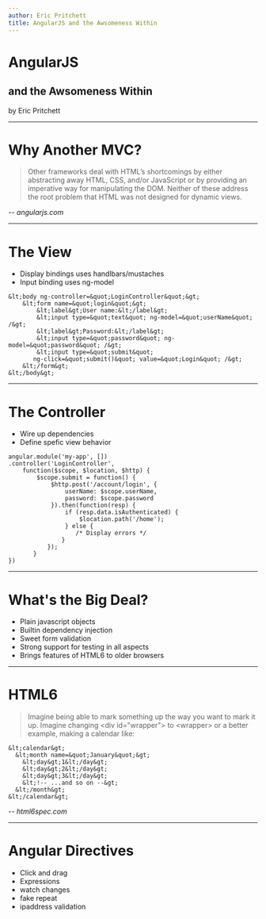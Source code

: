 ```yaml
---
author: Eric Pritchett
title: AngularJS and the Awsomeness Within
---
```


# AngularJS
## and the Awsomeness Within 
by Eric Pritchett

---

# Why Another MVC?

> Other frameworks deal with HTML’s shortcomings by either abstracting 
away HTML, CSS, and/or JavaScript or by providing an imperative way 
for manipulating the DOM. Neither of these address the root problem 
that HTML was not designed for dynamic views.

_-- angularjs.com_

---

# The View 

- Display bindings uses handlbars/mustaches
- Input binding uses ng-model


```
&lt;body ng-controller=&quot;LoginController&quot;&gt;
    &lt;form name=&quot;login&quot;&gt;
        &lt;label&gt;User name:&lt;/label&gt;
        &lt;input type=&quot;text&quot; ng-model=&quot;userName&quot; /&gt;
        &lt;label&gt;Password:&lt;/label&gt;
        &lt;input type=&quot;password&quot; ng-model=&quot;password&quot; /&gt;
        &lt;input type=&quot;submit&quot; 
       ng-click=&quot;submit()&quot; value=&quot;Login&quot; /&gt;
    &lt;/form&gt;
&lt;/body&gt;
```

---

# The Controller

- Wire up dependencies 
- Define spefic view behavior

```
angular.module('my-app', [])
.controller('LoginController', 
    function($scope, $location, $http) {
        $scope.submit = function() {
            $http.post('/account/login', {
                userName: $scope.userName,
                password: $scope.password
            }).then(function(resp) {
                if (resp.data.isAuthenticated) {
                    $location.path('/home');
                } else {
                   /* Display errors */
               }
           });
       }
})
```
---

# What's the Big Deal?

- Plain javascript objects
- Builtin dependency injection
- Sweet form validation
- Strong support for testing in all aspects
- Brings features of HTML6 to older browsers 

---

# HTML6

> Imagine being able to mark something up the way you want to mark it up.
Imagine changing &lt;div id=&quot;wrapper&quot;&gt; to &lt;wrapper&gt;
or a better example, making a calendar like:

```
&lt;calendar&gt;
  &lt;month name=&quot;January&quot;&gt;
    &lt;day&gt;1&lt;/day&gt;
    &lt;day&gt;2&lt;/day&gt;
    &lt;day&gt;3&lt;/day&gt;
    &lt;!-- ...and so on --&gt;
  &lt;/month&gt;
&lt;/calendar&gt;
```
_-- html6spec.com_

---

# Angular Directives

- Click and drag
- Expressions 
- watch changes
- fake repeat
- ipaddress validation
